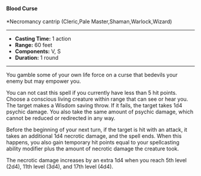#### Blood Curse
*Necromancy cantrip (Cleric,Pale Master,Shaman,Warlock,Wizard)
___
- **Casting Time:** 1 action
- **Range:** 60 feet
- **Components:** V, S
- **Duration:** 1 round
---
You gamble some of your own life force on a curse that bedevils your enemy but may empower you.

You can not cast this spell if you currently have less than 5 hit points. Choose a conscious living creature within range that can see or hear you. The target makes a Wisdom saving throw. If it fails, the target takes 1d4 psychic damage. You also take the same amount of psychic damage, which cannot be reduced or redirected in any way.

Before the beginning of your next turn, if the target is hit with an attack, it takes an additional 1d4 necrotic damage, and the spell ends. When this happens, you also gain temporary hit points equal to your spellcasting ability modifier plus the amount of necrotic damage the creature took.

The necrotic damage increases by an extra 1d4 when you reach 5th level (2d4), 11th level (3d4), and 17th level (4d4).
